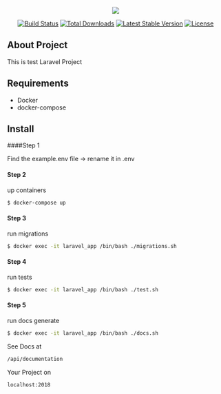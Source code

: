 <p align="center"><img src="https://laravel.com/assets/img/components/logo-laravel.svg"></p>

<p align="center">
<a href="https://travis-ci.org/laravel/framework"><img src="https://travis-ci.org/laravel/framework.svg" alt="Build Status"></a>
<a href="https://packagist.org/packages/laravel/framework"><img src="https://poser.pugx.org/laravel/framework/d/total.svg" alt="Total Downloads"></a>
<a href="https://packagist.org/packages/laravel/framework"><img src="https://poser.pugx.org/laravel/framework/v/stable.svg" alt="Latest Stable Version"></a>
<a href="https://packagist.org/packages/laravel/framework"><img src="https://poser.pugx.org/laravel/framework/license.svg" alt="License"></a>
</p>

## About Project

This is test Laravel Project 


## Requirements

- Docker 
- docker-compose


## Install

####Step 1

Find the example.env file -> rename it in .env

#### Step 2

up containers

```sh
$ docker-compose up
```

#### Step 3

run migrations 

```sh
$ docker exec -it laravel_app /bin/bash ./migrations.sh
```

#### Step 4

run tests 

```sh
$ docker exec -it laravel_app /bin/bash ./test.sh
```


#### Step 5

run docs generate 

```sh
$ docker exec -it laravel_app /bin/bash ./docs.sh
```


See Docs at
 ```sh
 /api/documentation
 ```
 
 
 Your Project on 
  ```sh
  localhost:2018
  ```
